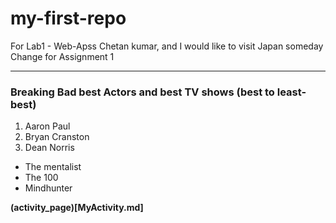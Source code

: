 # my-first-repo
For Lab1 - Web-Apss
Chetan kumar, and I would like to visit Japan someday
Change for Assignment 1

***
### Breaking Bad best Actors and best TV shows (best to least-best)

1. Aaron Paul
2. Bryan Cranston
3. Dean Norris
* The mentalist 
* The 100
* Mindhunter

**(activity_page)[MyActivity.md]**